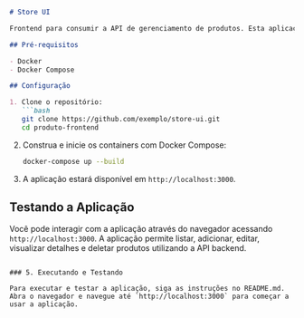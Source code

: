 
```markdown
# Store UI

Frontend para consumir a API de gerenciamento de produtos. Esta aplicação é construída com ReactJS e usa Docker e Docker Compose para o setup.

## Pré-requisitos

- Docker
- Docker Compose

## Configuração

1. Clone o repositório:
   ```bash
   git clone https://github.com/exemplo/store-ui.git
   cd produto-frontend
   ```

2. Construa e inicie os containers com Docker Compose:
   ```bash
   docker-compose up --build
   ```

3. A aplicação estará disponível em `http://localhost:3000`.

## Testando a Aplicação

Você pode interagir com a aplicação através do navegador acessando `http://localhost:3000`. A aplicação permite listar, adicionar, editar, visualizar detalhes e deletar produtos utilizando a API backend.
```

### 5. Executando e Testando

Para executar e testar a aplicação, siga as instruções no README.md. Abra o navegador e navegue até `http://localhost:3000` para começar a usar a aplicação.
